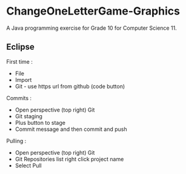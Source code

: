 # ChangeOneLetterGame-Graphics

A Java programming exercise for Grade 10 for Computer Science 11.

## Eclipse

First time : 

* File
* Import
* Git - use https url from github (code button)


Commits : 

* Open perspective (top right) Git
* Git staging
* Plus button to stage
* Commit message and then commit and push

Pulling : 

* Open perspective (top right) Git
* Git Repositories list right click project name
* Select Pull
